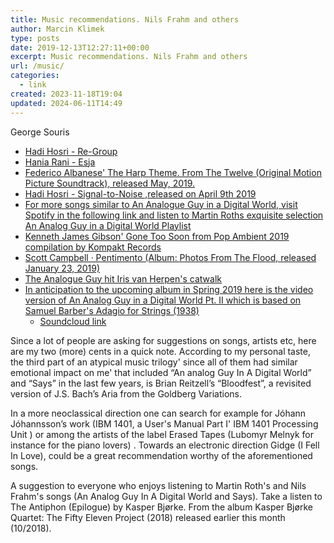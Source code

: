 ```yaml
---
title: Music recommendations. Nils Frahm and others
author: Marcin Klimek
type: posts
date: 2019-12-13T12:27:11+00:00
excerpt: Music recommendations. Nils Frahm and others
url: /music/
categories:
  - link
created: 2023-11-18T19:04
updated: 2024-06-11T14:49
---
```


George Souris

  * [Hadi Hosri - Re-Group](https://www.youtube.com/watch?v=kzDO8Kud6xo)
  * [Hania Rani - Esja](https://www.youtube.com/watch?v=ys-7mIJJwsg) 
  * [Federico Albanese' The Harp Theme. From The Twelve (Original Motion Picture Soundtrack), released May, 2019. ](https://federico-albanese.bandcamp.com/track/the-harp-theme)
  * [Hadi Hosri - Signal-to-Noise ,released on April 9th 2019](https://youtu.be/DE9_O1fHHZk)
  * [For more songs similar to An Analogue Guy in a Digital World, visit Spotify in the following link and listen to Martin Roths exquisite selection An Analog Guy in a Digital World Playlist](https://open.spotify.com/user/djmartinroth/playlist/2IQpsjHjvsZ4lKWj8ppJPg?si=dXSslH7RQKiGjHtlB7VRxA)
  * [Kenneth James Gibson' Gone Too Soon from Pop Ambient 2019 compilation by Kompakt Records](https://kompakt.bandcamp.com/track/gone-too-soon)
  * [Scott Campbell · Pentimento (Album: Photos From The Flood, released January 23, 2019)](https://youtu.be/Rg1RqeAbSEc)
  * [The Analogue Guy hit Iris van Herpen's catwalk](https://youtu.be/xwJb0-20Ad4)
  * [In anticipation to the upcoming album in Spring 2019 here is the video version of An Analog Guy in a Digital World Pt. II which is based on Samuel Barber's Adagio for Strings (1938)](https://youtu.be/6hKxAE-O6Uc) 
	  * [Soundcloud link](https://soundcloud.com/djmartinroth/an-analog-guy-in-a-digital-world-pt-ii-adagio-for-strings)
	  
  
  Since a lot of people are asking for suggestions on songs, artists etc, here are my two (more) cents in a quick note. According to my personal taste, the third part of an atypical music trilogy' since all of them had similar emotional impact on me' that included “An analog Guy In A Digital World” and “Says” in the last few years, is Brian Reitzell’s “Bloodfest”, a revisited version of J.S. Bach’s Aria from the Goldberg Variations.  
  
  In a more neoclassical direction one can search for example for Jóhann Jóhannsson’s work (IBM 1401, a User's Manual Part I' IBM 1401 Processing Unit ) or among the artists of the label Erased Tapes (Lubomyr Melnyk for instance for the piano lovers) . Towards an electronic direction Gidge (I Fell In Love), could be a great recommendation worthy of the aforementioned songs.
  
  A suggestion to everyone who enjoys listening to Martin Roth's and Nils Frahm's songs (An Analog Guy In A Digital World and Says). Take a listen to The Antiphon (Epilogue) by Kasper Bjørke. From the album Kasper Bjørke Quartet: The Fifty Eleven Project (2018) released earlier this month (10/2018).